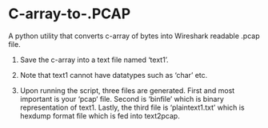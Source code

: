 # C-array-to-.PCAP
A python utility that converts c-array of bytes into Wireshark readable .pcap file.

1. Save the c-array into a text file named ‘text1’. 

2. Note that text1 cannot have datatypes such as ‘char’ etc.  

3. Upon running the script, three files are generated. First and most important is your ‘pcap‘ file. Second is ‘binfile’ which is binary representation of text1. Lastly, the third file is ‘plaintext1.txt’ which is hexdump format file which is fed into text2pcap. 

